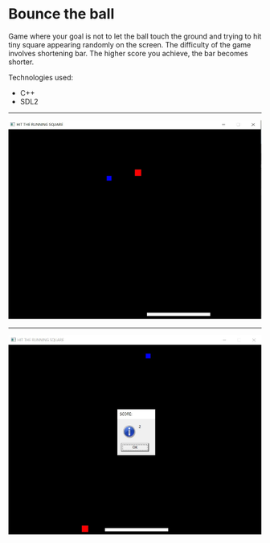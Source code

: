<h1>Bounce the ball</h1>
<p>Game where your goal is not to let the ball touch the ground and trying to hit tiny square appearing randomly on the screen. The difficulty of the game involves shortening bar. The higher score you achieve, the bar becomes shorter.</p>
<p>Technologies used:</p>
<ul>
  <li>C++</li>
  <li>SDL2</li>
</ul>
<hr>
<img alt="Game" src="https://github.com/teo0098/Bouncing-the-ball/blob/master/image.jpg">
<hr>
<img alt="Game" src="https://github.com/teo0098/Bouncing-the-ball/blob/master/image2.jpg">
